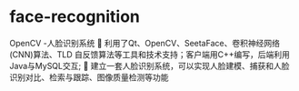 # face-recognition
OpenCV -人脸识别系统
 利用了Qt、OpenCV、SeetaFace、卷积神经网络(CNN)算法、TLD 自反馈算法等工具和技术支持；客户端用C++编写，后端利用Java与MySQL交互;
 建立一套人脸识别系统，可以实现人脸建模、捕获和人脸识别对比、检索与跟踪、图像质量检测等功能
